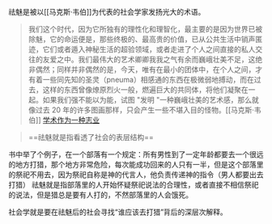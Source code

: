 祛魅是被以[[马克斯·韦伯]]为代表的社会学家发扬光大的术语。

> 我们这个时代，因为它所独有的理性化和理智化，最主要的是因为世界已被除魅，它的命运便是，那些终极的、最高贵的价值，已从公共生活中销声匿迹，它们或者遁入神秘生活的超验领域，或者走进了个人之间直接的私人交往的友爱之中。我们最伟大的艺术卿卿我我之气有余而巍峨壮美不足，这绝非偶然；同样并非偶然的是，今天，唯有在最小的团体中，在个人之间，才有着一些同先知的圣灵（pneuma）相感通的东西在极微弱地搏动，而在过去，这样的东西曾像燎原烈火一般，燃遍巨大的共同体，将他们凝聚在一起。如果我们强不能以为能，试图 "发明 "一种巍峨壮美的艺术感，那么就像过去 20 年的许多图画那样，只会产生一些不堪入目的怪物。[[马克斯·韦伯]] [学术作为一种志业](https://www.douban.com/note/271332053/)


> ==祛魅就是指看透了社会的表层结构==
> 
书中举了个例子，在一个部落有一个规定：所有男性到了一定年龄都要去一个很远的地方打猎，那个地方非常危险，每次能成功回来的人只有一半，但是这个部落里的祭祀不用去，因为祭祀自称是神的代言人，他负责传递神的指令（男人都要出去打猎）
祛魅就是指部落里的人开始怀疑祭祀说法的合理性，或者直接不相信祭祀的说法，但是猎总是要有人打的，不然部落里的人会饿死。
>
社会学就是要在祛魅后的社会寻找“谁应该去打猎”背后的深层次解释。


